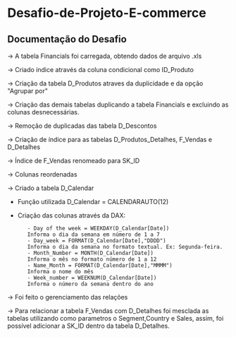# Desafio-de-Projeto-E-commerce

## Documentação do Desafio 

-> A tabela Financials foi carregada, obtendo dados de arquivo .xls

-> Criado índice através da coluna condicional como ID_Produto

-> Criação da tabela D_Produtos atraves da duplicidade e da opção "Agrupar por"

-> Criação das demais tabelas duplicando a tabela Financials e excluindo as colunas desnecessárias.

-> Remoção de duplicadas das tabela D_Descontos 

-> Criação de índice para as tabelas D_Produtos_Detalhes, F_Vendas e D_Detalhes

-> Índice de F_Vendas renomeado para SK_ID

-> Colunas reordenadas

-> Criado a tabela D_Calendar
   - Função utilizada D_Calendar = CALENDARAUTO(12)
   - Criação das colunas através da DAX:

            - Day of the week = WEEKDAY(D_Calendar[Date]) 
            Informa o dia da semana em número de 1 a 7
            - Day_week = FORMAT(D_Calendar[Date],"DDDD")
            Informa o dia da semana no formato textual. Ex: Segunda-feira.
            - Month_Number = MONTH(D_Calendar[Date])
            Informa o mês no formato número de 1 a 12
            - Name_Month = FORMAT(D_Calendar[Date],"MMMM")
            Informa o nome do mês
            - Week_number = WEEKNUM(D_Calendar[Date])
            Informa o número da semana dentro do ano

-> Foi feito o gerenciamento das relações

-> Para relacionar a tabela F_Vendas com D_Detalhes foi mesclada as tabelas utilizando como parametros o Segment,Country e Sales, assim, foi possível adicionar a SK_ID dentro da tabela D_Detalhes.





